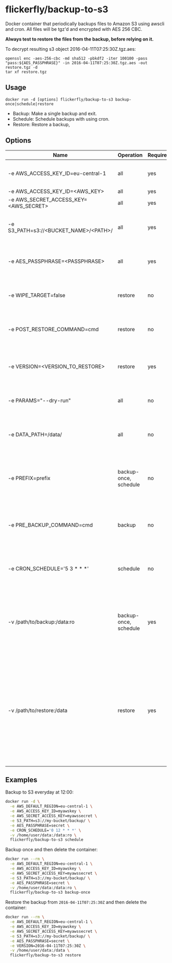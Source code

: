 # flickerfly/backup-to-s3

Docker container that periodically backups files to Amazon S3 using awscli and cron.
All files will be tgz'd and encrypted with AES 256 CBC.

**Always test to restore the files from the backup, before relying on it.**


To decrypt resulting s3 object 2016-04-11T07:25:30Z.tgz.aes:
 
 ```
openssl enc -aes-256-cbc -md sha512 -pbkdf2 -iter 100100 -pass "pass:${AES_PASSPHRASE}" -in 2016-04-11T07:25:30Z.tgz.aes -out restore.tgz -d
tar xf restore.tgz
```

## Usage

```
docker run -d [options] flickerfly/backup-to-s3 backup-once|schedule|restore
```

* Backup: Make a single backup and exit.
* Schedule: Schedule backups with using cron. 
* Restore: Restore a backup, 

## Options

| Name                                                | Operation        | Required | Description |
| -------------------------------------------------  | ----------------- | --------- | --------------------------- |
| -e AWS_ACCESS_KEY_ID=eu-central-1                  | all                   | yes |  Endpoint region (ideally where bucket is located)  |
| -e AWS_ACCESS_KEY_ID=&lt;AWS_KEY&gt;               | all                   | yes |  Your AWS key  |
| -e AWS_SECRET_ACCESS_KEY=&lt;AWS_SECRET&gt;        | all                   | yes | Your AWS secret |
| -e S3_PATH=s3://&lt;BUCKET_NAME&gt;/&lt;PATH&gt;/  | all                   | yes | S3 Bucket name and path. Should end with trailing slash. | 
| -e AES_PASSPHRASE=&lt;PASSPHRASE&gt;               | all                   | yes | Passphrase to generate AES-256-CBC encryption keys with. 
| -e WIPE_TARGET=false                               | restore               | no | Delete contents of target directory before restoring.
| -e POST_RESTORE_COMMAND=cmd                        | restore               | no | Command to run (in the container) after successfully restoring.
| -e VERSION=&lt;VERSION_TO_RESTORE&gt;              | restore               | yes | The version to restore, must be the full s3 object name without the `tgz.aes` suffix. | 
| -e PARAMS="--dry-run"                              | all                   | no  | Parameters to pass to the s3 command. [(full list here)](http://docs.aws.amazon.com/cli/latest/reference/s3/cp.html) | 
| -e DATA_PATH=/data/                                | all                   | no  | Container's data folder. Default is `/data/`. Should end with trailing slash. | 
| -e PREFIX=prefix                                   | backup-once, schedule | no  | Prefix to encrypted tgz file name. The basename is a date stamp with a tgz.aes suffix | 
| -e PRE_BACKUP_COMMAND=cmd                          | backup                | no | Command to run (in the container) before starting the zip and encryption process.
| -e CRON_SCHEDULE='5 3 \* \* \*'                    | schedule              | no  | Specifies when cron job runs, see [format](http://en.wikipedia.org/wiki/Cron). Default is 5 3 \* \* \*, runs every night at 03:05 |
| -v /path/to/backup:/data:ro                        | backup-once, schedule | yes | Mount target local folder to container's data folder. Content of this folder will be tar:ed, encrypted and uploaded to the S3 bucket. | 
| -v /path/to/restore:/data                          | restore               | yes | Mount target local folder to container's data folder. The restored files from the S3 bucket will overwrite all files in the /path/to/restore folder. Note that the folder will not be emptied first, leaving any no overwritten files as is. |


## Examples
 
Backup to S3 everyday at 12:00:

```bash
docker run -d \
  -e AWS_DEFAULT_REGION=eu-central-1 \
  -e AWS_ACCESS_KEY_ID=myawskey \
  -e AWS_SECRET_ACCESS_KEY=myawssecret \
  -e S3_PATH=s3://my-bucket/backup/ \
  -e AES_PASSPHRASE=secret \
  -e CRON_SCHEDULE='0 12 * * *' \
  -v /home/user/data:/data:ro \
  flickerfly/backup-to-s3 schedule
```


Backup once and then delete the container:

```bash
docker run --rm \
  -e AWS_DEFAULT_REGION=eu-central-1 \
  -e AWS_ACCESS_KEY_ID=myawskey \
  -e AWS_SECRET_ACCESS_KEY=myawssecret \
  -e S3_PATH=s3://my-bucket/backup/ \
  -e AES_PASSPHRASE=secret \
  -v /home/user/data:/data:ro \
  flickerfly/backup-to-s3 backup-once
```

Restore the backup from `2016-04-11T07:25:30Z` and then delete the container:

```bash
docker run --rm \
  -e AWS_DEFAULT_REGION=eu-central-1 \
  -e AWS_ACCESS_KEY_ID=myawskey \
  -e AWS_SECRET_ACCESS_KEY=myawssecret \
  -e S3_PATH=s3://my-bucket/backup/ \
  -e AES_PASSPHRASE=secret \
  -e VERSION=2016-04-11T07:25:30Z \
  -v /home/user/data:/data \
  flickerfly/backup-to-s3 restore
```
